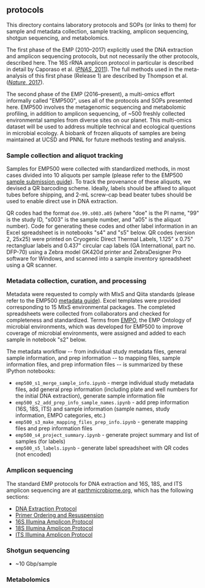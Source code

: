 ## protocols

This directory contains laboratory protocols and SOPs (or links to them) for sample and metadata collection, sample tracking, amplicon sequencing, shotgun sequencing, and metabolomics.

The first phase of the EMP (2010–2017) explicitly used the DNA extraction and amplicon sequencing protocols, but not necessarily the other protocols, described here. The 16S rRNA amplicon protocol in particular is described in detail by Caporaso et al. ([*PNAS*, 2011](http://doi.org/10.1073/pnas.1000080107)). The full methods used in the meta-analysis of this first phase (Release 1) are described by Thompson et al. ([*Nature*, 2017](http://doi.org/10.1038/nature24621)).

The second phase of the EMP (2016–present), a multi-omics effort informally called "EMP500", uses all of the protocols and SOPs presented here. EMP500 involves the metagenomic sequencing and metabolomic profiling, in addition to amplicon sequencing, of ~500 freshly collected environmental samples from diverse sites on our planet. This multi-omics dataset will be used to address multiple technical and ecological questions in microbial ecology. A biobank of frozen aliquots of samples are being maintained at UCSD and PNNL for future methods testing and analysis.

### Sample collection and aliquot tracking

Samples for EMP500 were collected with standardized methods, in most cases divided into 10 aliquots per sample (please refer to the EMP500 [sample submission guide](http://www.earthmicrobiome.org/in-progress/emp500-sample-submission-guide/)). To track the provenance of these aliquots, we devised a QR barcoding scheme. Ideally, labels should be affixed to aliquot tubes before shipping, and 2-mL screw-cap bead beater tubes should be used to enable direct use in DNA extraction.

QR codes had the format `doe.99.s003.a05` (where "doe" is the PI name, "99" is the study ID, "s003" is the sample number, and "a05" is the aliquot number). Code for generating these codes and other label information in an Excel spreadsheet is in notebooks "s4" and "s5" below. QR codes (version 2, 25x25) were printed on Cryogenic Direct Thermal Labels, 1.125" x 0.75" rectangluar labels and 0.437" circular cap labels (GA International, part no. DFP-70) using a Zebra model GK420d printer and ZebraDesigner Pro software for Windows, and scanned into a sample inventory spreadsheet using a QR scanner.

### Metadata collection, curation, and processing

Metadata were requested to comply with MIxS and Qiita standards (please refer to the EMP500 [metadata guide](http://press.igsb.anl.gov/earthmicrobiome/protocols-and-standards/metadata-guide/)). Excel templates were provided corresponding to 15 MIxS environmental packages. The completed spreadsheets were collected from collaborators and checked for completeness and standardized. Terms from [EMPO](http://www.earthmicrobiome.org/protocols-and-standards/empo/), the EMP Ontology of microbial environments, which was developed for EMP500 to improve coverage of microbial environments, were assigned and added to each sample in notebook "s2" below.

The metadata workflow -- from individual study metadata files, general sample information, and prep information -- to mapping files, sample information files, and prep information files -- is summarized by these IPython notebooks:

* `emp500_s1_merge_sample_info.ipynb` - merge individual study metadata files, add general prep information (including plate and well numbers for the initial DNA extraction), generate sample information file
* `emp500_s2_add_prep_info_sample_names.ipynb` - add prep information (16S, 18S, ITS) and sample information (sample names, study information, EMPO categories, etc.)
* `emp500_s3_make_mapping_files_prep_info.ipynb` - generate mapping files and prep information files
* `emp500_s4_project_summary.ipynb` - generate project summary and list of samples (for labels)
* `emp500_s5_labels.ipynb` - generate label spreadsheet with QR codes (not encoded)

### Amplicon sequencing

The standard EMP protocols for DNA extraction and 16S, 18S, and ITS amplicon sequencing are at [earthmicrobiome.org](http://www.earthmicrobiome.org/protocols-and-standards/), which has the following sections:

* [DNA Extraction Protocol](http://www.earthmicrobiome.org/protocols-and-standards/dna-extraction-protocol/)
* [Primer Ordering and Resuspension](http://www.earthmicrobiome.org/protocols-and-standards/primer-ordering-and-resuspension/)
* [16S Illumina Amplicon Protocol](http://www.earthmicrobiome.org/protocols-and-standards/16s/)
* [18S Illumina Amplicon Protocol](http://www.earthmicrobiome.org/protocols-and-standards/18s/)
* [ITS Illumina Amplicon Protocol](http://www.earthmicrobiome.org/protocols-and-standards/its/)

### Shotgun sequencing

* ~10 Gbp/sample

### Metabolomics

